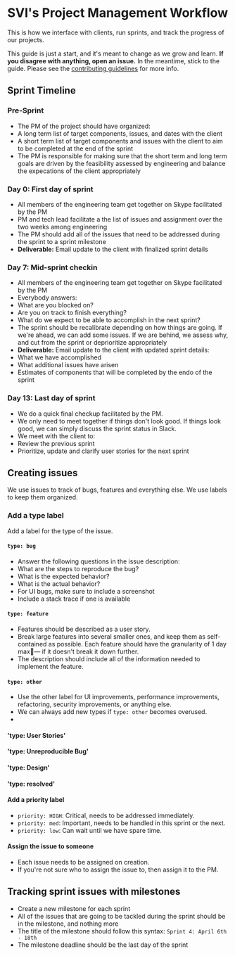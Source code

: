 # SVI's Project Management Workflow

This is how we interface with clients, run sprints, and track the progress
of our projects.

This guide is just a start, and it's meant to change as we grow and learn. **If you disagree with anything, open an issue.** In the meantime, stick to the guide. Please see the [contributing guidelines](/contributing.md) for more info.

## Sprint Timeline

### Pre-Sprint
- The PM of the project should have organized:
 - A long term list of target components, issues, and dates with the client
 - A short term list of target components and issues with the client to aim to be completed at the end of the sprint
- The PM is responsible for making sure that the short term and long term goals are driven by the feasibility assessed by engineering and balance the expecations of the client appropriately

### Day 0: First day of sprint
- All members of the engineering team get together on Skype facilitated by the PM
- PM and tech lead facilitate a the list of issues and assignment over the two weeks among engineering
- The PM should add all of the issues that need to be addressed during the sprint to a sprint milestone
- **Deliverable:** Email update to the client with finalized sprint details

### Day 7: Mid-sprint checkin
- All members of the engineering team get together on Skype facilitated by the PM
- Everybody answers:
 - What are you blocked on?
 - Are you on track to finish everything?
 - What do we expect to be able to accomplish in the next sprint?
- The sprint should be recalibrate depending on how things are going. If we're ahead, we can add some issues. If we are behind, we assess why, and cut from the sprint or deprioritize appropriately
- **Deliverable:** Email update to the client with updated sprint details:
 - What we have accomplished
 - What additional issues have arisen
 - Estimates of components that will be completed by the endo of the sprint

### Day 13: Last day of sprint
- We do a quick final checkup facilitated by the PM.
 - We only need to meet together if things don't look good. If things look good, we can simply discuss the sprint status in Slack.
- We meet with the client to:
 - Review the previous sprint
 - Prioritize, update and clarify user stories for the next sprint

## Creating issues

We use issues to track of bugs, features and everything else. We use labels to keep them organized.

### Add a type label

Add a label for the type of the issue.

#### `type: bug`
- Answer the following questions in the issue description:
 - What are the steps to reproduce the bug?
 - What is the expected behavior?
 - What is the actual behavior?
- For UI bugs, make sure to include a screenshot
- Include a stack trace if one is available

#### `type: feature`
- Features should be described as a user story.
- Break large features into several smaller ones, and keep them as self-contained as possible. Each feature should have the granularity of 1 day max— if it doesn't break it down further.
- The description should include all of the information needed to implement the feature.

#### `type: other`
- Use the other label for UI improvements, performance improvements, refactoring, security improvements, or anything else.
- We can always add new types if `type: other` becomes overused.
- 
#### 'type: User Stories'

#### 'type: Unreproducible Bug'

#### 'type: Design'

#### 'type: resolved'

#### Add a priority label
- `priority: HIGH`: Critical, needs to be addressed immediately.
- `priority: med`: Important, needs to be handled in this sprint or the next.
- `priority: low`: Can wait until we have spare time.

#### Assign the issue to someone

- Each issue needs to be assigned on creation.
- If you're not sure who to assign the issue to, then assign it to the PM.


## Tracking sprint issues with milestones
* Create a new milestone for each sprint
* All of the issues that are going to be tackled during the sprint should be in the milestone, and nothing more
* The title of the milestone should follow this syntax: `Sprint 4: April 6th - 18th`
* The milestone deadline should be the last day of the sprint








